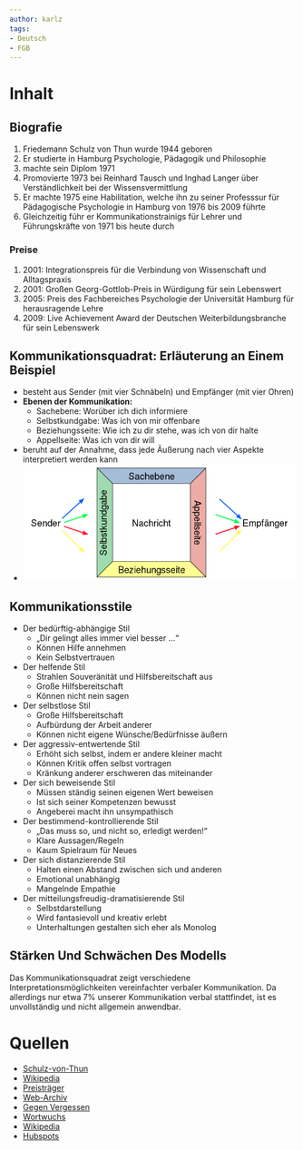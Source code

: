 ```yaml
---
author: karlz
tags:
- Deutsch
- FGB
---
```


# Inhalt

## Biografie

1. Friedemann Schulz von Thun wurde 1944 geboren
1. Er studierte in Hamburg Psychologie, Pädagogik und Philosophie
1. machte sein Diplom 1971
1. Promovierte 1973 bei Reinhard Tausch und Inghad Langer über Verständlichkeit bei der Wissensvermittlung
1. Er machte 1975 eine Habilitation, welche ihn zu seiner Professsur für Pädagogische Psychologie in Hamburg von 1976 bis 2009 führte
1. Gleichzeitig führ er Kommunikationstrainigs für Lehrer und Führungskräfte von 1971 bis heute durch

### Preise

1. 2001: Integrationspreis für die Verbindung von Wissenschaft und Alltagspraxis
1. 2001: Großen Georg-Gottlob-Preis in Würdigung für sein Lebenswert
1. 2005: Preis des Fachbereiches Psychologie der Universität Hamburg für herausragende Lehre
1. 2009: Live Achievement Award der Deutschen Weiterbildungsbranche für sein Lebenswerk

## Kommunikationsquadrat: Erläuterung an Einem Beispiel

- besteht aus Sender (mit vier Schnäbeln) und Empfänger (mit vier Ohren)
- __Ebenen der Kommunikation:__
	- Sachebene: Worüber ich dich informiere
	- Selbstkundgabe: Was ich von mir offenbare
	- Beziehungsseite: Wie ich zu dir stehe, was ich von dir halte
	- Appellseite: Was ich von dir will
- beruht auf der Annahme, dass jede Äußerung nach vier Aspekte interpretiert werden kann
- ![Vier-Seiten-Modell](Vier-Seiten-Modell.png)

## Kommunikationsstile

-   Der bedürftig-abhängige Stil 
	-   „Dir gelingt alles immer viel besser ...“ 
	-   Können Hilfe annehmen 
	-   Kein Selbstvertrauen 
-   Der helfende Stil 
	-   Strahlen Souveränität und Hilfsbereitschaft aus 
	-   Große Hilfsbereitschaft 
	-   Können nicht nein sagen 
-   Der selbstlose Stil 
	-   Große Hilfsbereitschaft 
	-   Aufbürdung der Arbeit anderer 
	-   Können nicht eigene Wünsche/Bedürfnisse äußern 
-   Der aggressiv-entwertende Stil 
	-   Erhöht sich selbst, indem er andere kleiner macht 
	-   Können Kritik offen selbst vortragen 
	-   Kränkung anderer erschweren das miteinander 
-   Der sich beweisende Stil 
	-   Müssen ständig seinen eigenen Wert beweisen 
	-   Ist sich seiner Kompetenzen bewusst 
	-   Angeberei macht ihn unsympathisch 
-   Der bestimmend-kontrollierende Stil 
	-   „Das muss so, und nicht so, erledigt werden!“ 
	-   Klare Aussagen/Regeln 
	-   Kaum Spielraum für Neues 
-   Der sich distanzierende Stil 
	-   Halten einen Abstand zwischen sich und anderen 
	-   Emotional unabhängig 
	-   Mangelnde Empathie 
-   Der mitteilungsfreudig-dramatisierende Stil 
	-   Selbstdarstellung 
	-   Wird fantasievoll und kreativ erlebt 
	-   Unterhaltungen gestalten sich eher als Monolog

## Stärken Und Schwächen Des Modells

Das Kommunikationsquadrat zeigt verschiedene Interpretationsmöglichkeiten vereinfachter verbaler Kommunikation. Da allerdings nur etwa 7% unserer Kommunikation verbal stattfindet, ist es unvollständig und nicht allgemein anwendbar.

# Quellen

- [Schulz-von-Thun](http://www.schulz-von-thun.de)
- [Wikipedia](https://de.wikipedia.org/wiki/Friedemann_Schulz_von_Thun)
- [Preisträger](http://www.life-achievement-award.de/preistrager_2009.html)
- [Web-Archiv](https://web.archive.org/web/20161030161538/http://www.schulz-von-thun.de/index.php?article_id=107)
- [Gegen Vergessen](https://www.gegen-vergessen.de/verein/preise/preis-gegen-vergessen-fuer-demokratie/2021/)
- [Wortwuchs](https://wortwuchs.net/vier-ohren-modell/)
- [Wikipedia](https://de.wikipedia.org/wiki/Kommunikationsstile_nach_Schulz_von_Thun)
- [Hubspots](https://blog.hubspot.de/sales/kommunikationsmodelle)
